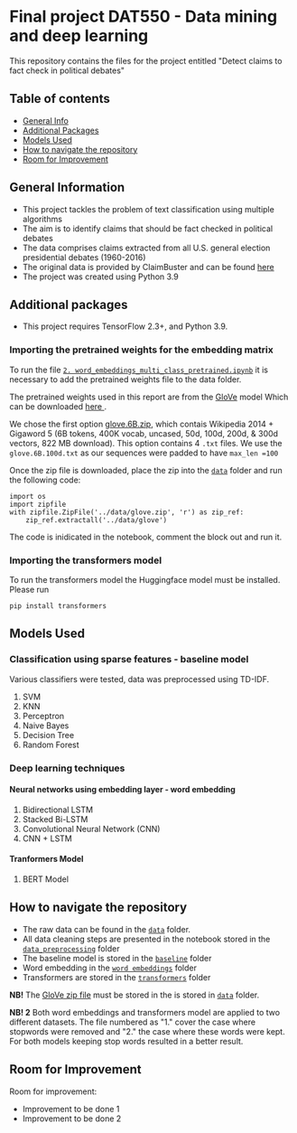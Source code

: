 # Final project DAT550 - Data mining and deep learning 

This repository contains the files for the project entitled "Detect claims to fact check in political debates"

## Table of contents


* [General Info](#general-information)
* [Additional Packages](#additional-packages)
* [Models Used](#models-used)
* [How to navigate the repository](#how-to-navigate-the-repository)
* [Room for Improvement](#room-for-improvement)



## General Information
- This project tackles the problem of text classification using multiple algorithms
- The aim is to identify claims that should be fact checked in political debates
- The data comprises claims extracted from all U.S. general election presidential debates (1960-2016)
- The original data is provided by ClaimBuster and can be found [here](https://zenodo.org/record/3609356)
- The project was created using Python 3.9


## Additional packages

- This project requires TensorFlow 2.3+, and Python 3.9.

### Importing the pretrained weights for the embedding matrix

To run the file [`2. word_embeddings_multi_class_pretrained.ipynb`](https://github.com/ata-bruna/dat550/blob/main/word%20embeddings/2.%20word_embeddings_multi_class_pretrained.ipynb) it is necessary to add the pretrained weights file to the data folder.

The pretrained weights used in this report are from the [GloVe](https://nlp.stanford.edu/projects/glove/) model Which can be downloaded [here ](https://nlp.stanford.edu/data/glove.6B.zip).

We chose the first option [glove.6B.zip](https://nlp.stanford.edu/data/glove.6B.zip), which contais Wikipedia 2014 + Gigaword 5 (6B tokens, 400K vocab, uncased, 50d, 100d, 200d, & 300d vectors, 822 MB download). This option contains 4 `.txt` files. We use the `glove.6B.100d.txt` as our sequences were padded to have `max_len =100`

Once the zip file is downloaded, place the zip into the [`data`](https://github.com/ata-bruna/dat550/tree/main/data) folder and run the following code:

```
import os
import zipfile
with zipfile.ZipFile('../data/glove.zip', 'r') as zip_ref:
    zip_ref.extractall('../data/glove')
```
The code is inidicated in the notebook, comment the block out and run it.


### Importing the transformers model

To run the transformers model the Huggingface model must be installed. Please run 
```
pip install transformers
```


## Models Used

### Classification using sparse features - baseline model
Various classifiers were tested, data was preprocessed using TD-IDF.

1. SVM
2. KNN
3. Perceptron
4. Naive Bayes
5. Decision Tree 
5. Random Forest


### Deep learning techniques

#### Neural networks using embedding layer - word embedding
1. Bidirectional LSTM
2. Stacked Bi-LSTM
3. Convolutional Neural Network (CNN)
4. CNN + LSTM

#### Tranformers Model
1. BERT Model


## How to navigate the repository

- The raw data can be found in the [`data`](https://github.com/ata-bruna/dat550/tree/main/data) folder. 
- All data cleaning steps are presented in the notebook stored in the [`data_preprocessing`](https://github.com/ata-bruna/dat550/tree/main/data_preprocessing) folder
- The baseline model is stored in the [`baseline`](https://github.com/ata-bruna/dat550/tree/main/baseline) folder
- Word embedding in the [`word embeddings`](https://github.com/ata-bruna/dat550/tree/main/word%20embeddings) folder 
- Transformers are stored in the [`transformers`](https://github.com/ata-bruna/dat550/tree/main/transformers) folder

**NB!** The [GloVe zip file](https://nlp.stanford.edu/data/glove.6B.zip) must be stored in the is stored in [`data`](https://github.com/ata-bruna/dat550/tree/main/data) folder.

**NB! 2** Both word embeddings and transformers model are applied to two different datasets. The file numbered as "1." cover the case where stopwords were removed and "2." the case where these words were kept. For both models keeping stop words resulted in a better result.


## Room for Improvement

Room for improvement:
- Improvement to be done 1
- Improvement to be done 2




